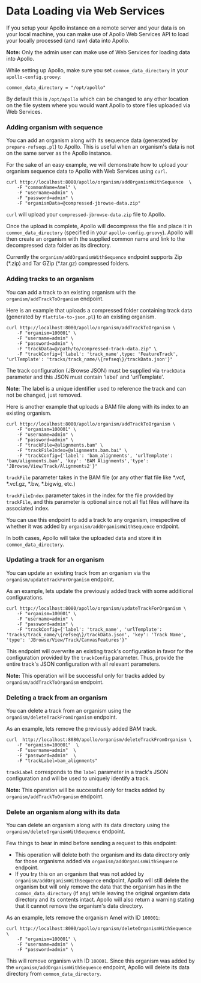 # Data Loading via Web Services

If you setup your Apollo instance on a remote server and your data is on your local machine, you can make use of Apollo 
Web Services API to load your locally processed (and raw) data into Apollo.

**Note:** Only the admin user can make use of Web Services for loading data into Apollo.


While setting up Apollo, make sure you set `common_data_directory` in your `apollo-config.groovy`:

```
common_data_directory = "/opt/apollo"
```

By default this is `/opt/apollo` which can be changed to any other location on the file system where you would want 
Apollo to store files uploaded via Web Services.



### Adding organism with sequence

You can add an organism along with its sequence data (generated by `prepare-refseqs.pl`) to Apollo.
This is useful when an organism's data is not on the same server as the Apollo instance.

For the sake of an easy example, we will demonstrate how to upload your organism sequence data to Apollo with 
Web Services using `curl`.

```
curl http://localhost:8080/apollo/organism/addOrganismWithSequence  \
    -F "commonName=Amel" \
    -F "username=admin" \
    -F "password=admin" \
    -F "organismData=@compressed-jbrowse-data.zip"
```

`curl` will upload your `compressed-jbrowse-data.zip` file to Apollo.

Once the upload is complete, Apollo will decompress the file and place it in `common_data_directory` (specified in your `apollo-config.groovy`).
Apollo will then create an organism with the supplied common name and link to the decompressed data folder as its directory. 

Currently the `organism/addOrganismWithSequence` endpoint supports Zip (\*.zip) and Tar GZip (\*.tar.gz) compressed folders.



### Adding tracks to an organism

You can add a track to an existing organism with the `organism/addTrackToOrganism` endpoint.

Here is an example that uploads a compressed folder containing track data (generated by `flatfile-to-json.pl`) to an 
existing organism.

```
curl http://localhost:8080/apollo/organism/addTrackToOrganism \
    -F "organism=100001" \
    -F "username=admin" \
    -F "password=admin" \
    -F "trackData=@/path/to/compressed-track-data.zip" \
    -F "trackConfig={'label': 'track_name',type: 'FeatureTrack', 'urlTemplate': 'tracks/track_name/\{refseq\}/trackData.json'}"

```

The track configuration (JBrowse JSON) must be supplied via `trackData` parameter and this JSON must contain 'label'
and 'urlTemplate'.  

**Note**: The label is a unique identifier used to reference the track and can not be changed, just removed.

Here is another example that uploads a BAM file along with its index to an existing organism.

```
curl http://localhost:8080/apollo/organism/addTrackToOrganism \
    -F "organism=100001" \
    -F "username=admin" \
    -F "password=admin" \
    -F "trackFile=@alignments.bam" \
    -F "trackFileIndex=@alignments.bam.bai" \
    -F "trackConfig={'label': 'bam_alignments', 'urlTemplate': 'bam/alignments.bam', 'key': 'BAM Alignments','type': 'JBrowse/View/Track/Alignments2'}"
```

`trackFile` parameter takes in the BAM file (or any other flat file like *.vcf, *.vcf.gz, *.bw, *.bigwig, etc.)

`trackFileIndex` parameter takes in the index for the file provided by `trackFile`, and this parameter is optional since 
not all flat files will have its associated index.

You can use this endpoint to add a track to any organism, irrespective of whether it was added by `organism/addOrganismWithSequence` endpoint.

In both cases, Apollo will take the uploaded data and store it in `common_data_directory`. 


### Updating a track for an organism

You can update an existing track from an organism via the `organism/updateTrackForOrganism` endpoint.

As an example, lets update the previously added track with some additional configurations.

```
curl http://localhost:8080/apollo/organism/updateTrackForOrganism \
    -F "organism=100001" \
    -F "username=admin" \
    -F "password=admin" \
    -F "trackConfig={'label': 'track_name', 'urlTemplate': 'tracks/track_name/\{refseq\}/trackData.json', 'key': 'Track Name', 'type': 'JBrowse/View/Track/CanvasFeatures'}"    

```

This endpoint will overwrite an existing track's configuration in favor for the configuration provided by the `trackConfig` parameter.
Thus, provide the entire track's JSON configuration with all relevant parameters.


**Note:** This operation will be successful only for tracks added by `organism/addTrackToOrganism` endpoint.



### Deleting a track from an organism

You can delete a track from an organism using the `organism/deleteTrackFromOrganism` endpoint.

As an example, lets remove the previously added BAM track.

```
curl  http://localhost:8080/apollo/organism/deleteTrackFromOrganism \
    -F "organism=100001"  \
    -F "username=admin"  \
    -F "password=admin"  \
    -F "trackLabel=bam_alignments" 

```

`trackLabel` corresponds to the `label` parameter in a track's JSON configuration and will be used to uniquely identify a track.


**Note:** This operation will be successful only for tracks added by `organism/addTrackToOrganism` endpoint.



### Delete an organism along with its data

You can delete an organism along with its data directory using the `organism/deleteOrganismWithSequence` endpoint.

Few things to bear in mind before sending a request to this endpoint:
* This operation will delete both the organism and its data directory only for those organisms added via 
`organism/addOrganismWithSequence` endpoint.
* If you try this on an organism that was not added by `organism/addOrganismWithSequence` endpoint, Apollo will still 
delete the organism but will only remove the data that the organism has in the `common_data_directory` (if any) while 
leaving the original organism data directory and its contents intact. Apollo will also return a warning stating that it 
cannot remove the organism's data directory.

As an example, lets remove the organism Amel with ID `100001`:

```
curl http://localhost:8080/apollo/organism/deleteOrganismWithSequence  \
    -F "organism=100001" \
    -F "username=admin" \
    -F "password=admin" \

```

This will remove organism with ID `100001`. 
Since this organism was added by the `organism/addOrganismWithSequence` endpoint, Apollo will delete its data directory 
from `common_data_directory`. 

